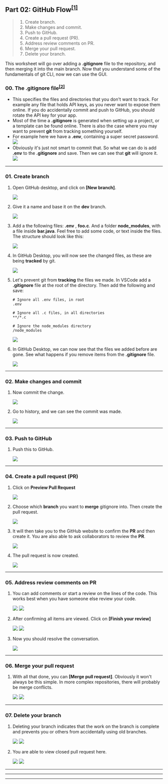 ## Part 02: GitHub Flow<sup>[[1]][_ref_01]</sup>
> 1. Create branch.
> 2. Make changes and commit.
> 3. Push to GitHub.
> 4. Create a pull request (PR).
> 5. Address review comments on PR.
> 6. Merge your pull request.
> 7. Delete your branch.

This worksheet will go over adding a **.gitignore** file to the repository, and then merging it into the main branch. Now that you understand some of the fundamentals of git CLI, now we can use the GUI.

### 00. The .gitignore file<sup>[[2]][_ref_02]</sup>
- This specifies the files and directories that you don't want to track. For example any file that holds API keys, as you never want to expose them online. If you do accidentally commit and push to GitHub, you should rotate the API key for your app.
- Most of the time a **.gitignore** is generated when setting up a project, or a template can be found online. There is also the case where you may want to prevent **git** from tracking something yourself.
- For example here we have a **.env**, containing a super secret password.
    ![][01]
- Obviously it's just not smart to commit that. So what we can do is add **.env** to the **.gitignore** and save. Then we can see that **git** will ignore it.
    ![][02]

--------------------------------------------------

### 01. Create branch

1. Open GitHub desktop, and click on **[New branch]**.

    ![][03]

1. Give it a name and base it on the **dev** branch.

    ![][04]

1. Add a the following files: **.env** , **foo.c**. And a folder **node_modules**, with a file inside **bar.java**. Feel free to add some code, or text inside the files. The structure should look like this:

    ![][05]

1. In GitHub Desktop, you will now see the changed files, as these are being **tracked** by git.

    ![][06]

1. Let's prevent git from **tracking** the files we made. In VSCode add a **.gitignore** file at the root of the directory. Then add the following and save:

    ```
    # Ignore all .env files, in root
    .env

    # Ignore all .c files, in all directories
    **/*.c

    # Ignore the node_modules directory
    /node_modules
    ```

    ![][07]

1. In GitHub Desktop, we can now see that the files we added before are gone. See what happens if you remove items from the **.gitignore** file.

    ![][08]

--------------------------------------------------

### 02. Make changes and commit

1. Now commit the change.

    ![][09]

1. Go to history, and we can see the commit was made.

    ![][10]

--------------------------------------------------

### 03. Push to GitHub

1. Push this to GitHub.

    ![][11]

--------------------------------------------------

### 04. Create a pull request (PR)

1. Click on **Preview Pull Request**

    ![][12]

1. Choose which **branch** you want to **merge** gitignore into. Then create the pull request.

    ![][13]

1. It will then take you to the GitHub website to confirm the **PR** and then create it. You are also able to ask collaborators to review the **PR**.

    ![][14]

1. The pull request is now created.

    ![][15]

--------------------------------------------------

### 05. Address review comments on PR

1. You can add comments or start a review on the lines of the code. This works best when you have someone else review your code.

    ![][16]
    ![][17]

1. After confirming all items are viewed. Click on **[Finish your review]**

    ![][18]
    ![][19]

1. Now you should resolve the conversation.

    ![][20]

--------------------------------------------------

### 06. Merge your pull request

1. With all that done, you can **[Merge pull request]**. Obviously it won't always be this simple. In more complex repositories, there will probably be merge conflicts.

    ![][21]
    ![][22]

--------------------------------------------------

### 07. Delete your branch

1. Deleting your branch indicates that the work on the branch is complete and prevents you or others from accidentally using old branches.

    ![][23]
    ![][24]

1. You are able to view closed pull request here.

    ![][25]
    ![][26]

--------------------------------------------------
--------------------------------------------------
--------------------------------------------------

[_ref_01]: https://docs.github.com/en/get-started/using-github/github-flow
[_ref_02]: https://git-scm.com/docs/gitignore/en

[01]: ../images/_02_github_flow/01.png
[02]: ../images/_02_github_flow/02.png
[03]: ../images/_02_github_flow/03.png
[04]: ../images/_02_github_flow/04.png
[05]: ../images/_02_github_flow/05.png
[06]: ../images/_02_github_flow/06.png
[07]: ../images/_02_github_flow/07.png
[08]: ../images/_02_github_flow/08.png
[09]: ../images/_02_github_flow/09.png
[10]: ../images/_02_github_flow/10.png
[11]: ../images/_02_github_flow/11.png
[12]: ../images/_02_github_flow/12.png
[13]: ../images/_02_github_flow/13.png
[14]: ../images/_02_github_flow/14.png
[15]: ../images/_02_github_flow/15.png
[16]: ../images/_02_github_flow/16.png
[17]: ../images/_02_github_flow/17.png
[18]: ../images/_02_github_flow/18.png
[19]: ../images/_02_github_flow/19.png
[20]: ../images/_02_github_flow/20.png

[21]: ../images/_02_github_flow/21.png
[22]: ../images/_02_github_flow/22.png
[23]: ../images/_02_github_flow/23.png
[24]: ../images/_02_github_flow/24.png
[25]: ../images/_02_github_flow/25.png
[26]: ../images/_02_github_flow/26.png
